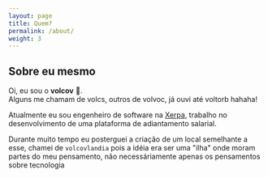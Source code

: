```yaml
---
layout: page
title: Quem?
permalink: /about/
weight: 3
---
```


## Sobre eu mesmo

Oi, eu sou o **volcov** :wave:.<br>
Alguns me chamam de volcs, outros de volvoc, já ouvi até voltorb hahaha!<br>

Atualmente eu sou engenheiro de software na [Xerpa](https://www.xerpa.com.br/), trabalho no desenvolvimento de uma plataforma de adiantamento salarial.

Durante muito tempo eu posterguei a criação de um local semelhante a esse, chamei de `volcovlandia` pois a idéia era ser uma "ilha" onde moram partes do meu pensamento, não necessáriamente apenas os pensamentos sobre tecnologia

<!-- <div class="row">
{% include about/skills.html title="Programming Skills" source=site.data.programming-skills %}
{% include about/skills.html title="Other Skills" source=site.data.other-skills %}
</div>

<div class="row">
{% include about/timeline.html %}
</div> -->